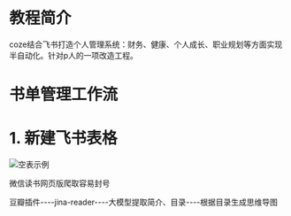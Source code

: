 # 教程简介

coze结合飞书打造个人管理系统：财务、健康、个人成长、职业规划等方面实现半自动化。针对p人的一项改造工程。

# 书单管理工作流

# 1. 新建飞书表格



![空表示例](https://github.com/user-attachments/assets/2584e466-f280-4a9e-a616-9f0248231aeb)


微信读书网页版爬取容易封号



豆瓣插件----jina-reader----大模型提取简介、目录----根据目录生成思维导图
